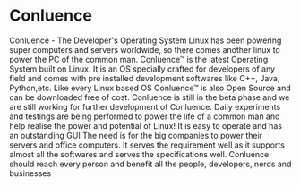 Conluence
=========

Conluence - The Developer's Operating System Linux has been powering super computers and servers worldwide, so there comes another linux to power the PC of the common man. Conluence™ is the latest Operating System built on Linux. It is an OS specially crafted for developers of any field and comes with pre installed development softwares like C++, Java, Python,etc. Like every Linux based OS Conluence™ is also Open Source and can be downloaded free of cost. Conluence is still in the beta phase and we are still working for further development of Conluence. Daily experiments and testings are being performed to power the life of a common man and help realise the power and potential of Linux! It is easy to operate and has an outstanding GUI The need is for the big companies to power their servers and office computers. It serves the requirement well as it supports almost all the softwares and serves the specifications well. Conluence should reach every person and benefit all the people, developers, nerds and businesses